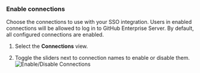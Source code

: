 ### Enable connections

Choose the connections to use with your SSO integration. Users in enabled connections will be allowed to log in to GitHub Enterprise Server. By default, all configured connections are enabled.

1. Select the **Connections** view.

2. Toggle the sliders next to connection names to enable or disable them.
![Enable/Disable Connections](https://auth0.com/docs/media/articles/dashboard/sso-integrations/settings-connections-github-enterprise-server.png)